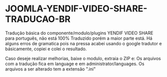 # JOOMLA-YENDIF-VIDEO-SHARE-TRADUCAO-BR

Tradução básica do componente/modulo/plugins YENDIF VIDEO SHARE para português, não está 100% Traduzido porém a maior parte está.
Há alguns erros de gramatica pois na pressa acabei usando o google tradutor e básicamente, copiei e colei o resultado.

Caso deseje realizar melhorias, baixe o modulo, extraia o ZIP e:
Os arquivos com a tradução fica em language e em administrator/languages.
Os arquivos a ser alterado tem a extensão ".ini"

